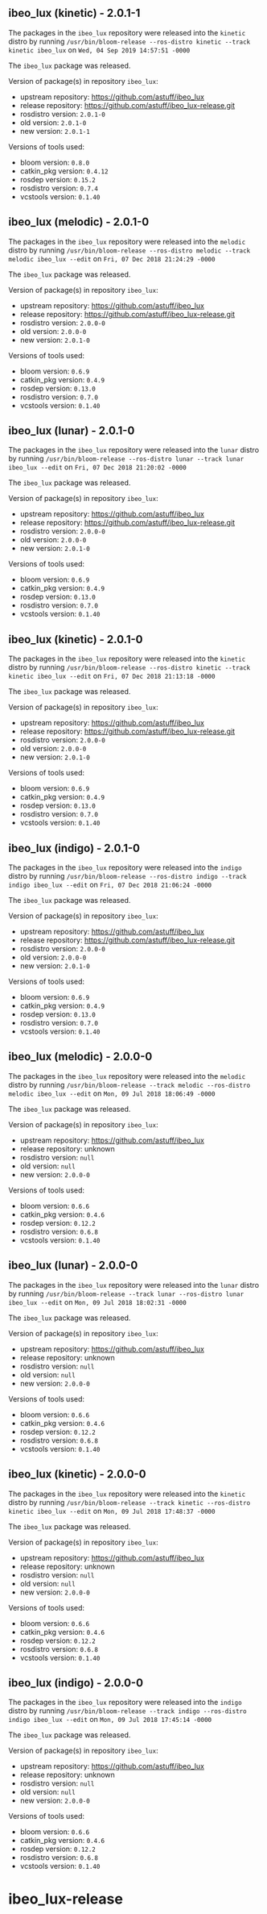 ## ibeo_lux (kinetic) - 2.0.1-1

The packages in the `ibeo_lux` repository were released into the `kinetic` distro by running `/usr/bin/bloom-release --ros-distro kinetic --track kinetic ibeo_lux` on `Wed, 04 Sep 2019 14:57:51 -0000`

The `ibeo_lux` package was released.

Version of package(s) in repository `ibeo_lux`:

- upstream repository: https://github.com/astuff/ibeo_lux
- release repository: https://github.com/astuff/ibeo_lux-release.git
- rosdistro version: `2.0.1-0`
- old version: `2.0.1-0`
- new version: `2.0.1-1`

Versions of tools used:

- bloom version: `0.8.0`
- catkin_pkg version: `0.4.12`
- rosdep version: `0.15.2`
- rosdistro version: `0.7.4`
- vcstools version: `0.1.40`


## ibeo_lux (melodic) - 2.0.1-0

The packages in the `ibeo_lux` repository were released into the `melodic` distro by running `/usr/bin/bloom-release --ros-distro melodic --track melodic ibeo_lux --edit` on `Fri, 07 Dec 2018 21:24:29 -0000`

The `ibeo_lux` package was released.

Version of package(s) in repository `ibeo_lux`:

- upstream repository: https://github.com/astuff/ibeo_lux
- release repository: https://github.com/astuff/ibeo_lux-release.git
- rosdistro version: `2.0.0-0`
- old version: `2.0.0-0`
- new version: `2.0.1-0`

Versions of tools used:

- bloom version: `0.6.9`
- catkin_pkg version: `0.4.9`
- rosdep version: `0.13.0`
- rosdistro version: `0.7.0`
- vcstools version: `0.1.40`


## ibeo_lux (lunar) - 2.0.1-0

The packages in the `ibeo_lux` repository were released into the `lunar` distro by running `/usr/bin/bloom-release --ros-distro lunar --track lunar ibeo_lux --edit` on `Fri, 07 Dec 2018 21:20:02 -0000`

The `ibeo_lux` package was released.

Version of package(s) in repository `ibeo_lux`:

- upstream repository: https://github.com/astuff/ibeo_lux
- release repository: https://github.com/astuff/ibeo_lux-release.git
- rosdistro version: `2.0.0-0`
- old version: `2.0.0-0`
- new version: `2.0.1-0`

Versions of tools used:

- bloom version: `0.6.9`
- catkin_pkg version: `0.4.9`
- rosdep version: `0.13.0`
- rosdistro version: `0.7.0`
- vcstools version: `0.1.40`


## ibeo_lux (kinetic) - 2.0.1-0

The packages in the `ibeo_lux` repository were released into the `kinetic` distro by running `/usr/bin/bloom-release --ros-distro kinetic --track kinetic ibeo_lux --edit` on `Fri, 07 Dec 2018 21:13:18 -0000`

The `ibeo_lux` package was released.

Version of package(s) in repository `ibeo_lux`:

- upstream repository: https://github.com/astuff/ibeo_lux
- release repository: https://github.com/astuff/ibeo_lux-release.git
- rosdistro version: `2.0.0-0`
- old version: `2.0.0-0`
- new version: `2.0.1-0`

Versions of tools used:

- bloom version: `0.6.9`
- catkin_pkg version: `0.4.9`
- rosdep version: `0.13.0`
- rosdistro version: `0.7.0`
- vcstools version: `0.1.40`


## ibeo_lux (indigo) - 2.0.1-0

The packages in the `ibeo_lux` repository were released into the `indigo` distro by running `/usr/bin/bloom-release --ros-distro indigo --track indigo ibeo_lux --edit` on `Fri, 07 Dec 2018 21:06:24 -0000`

The `ibeo_lux` package was released.

Version of package(s) in repository `ibeo_lux`:

- upstream repository: https://github.com/astuff/ibeo_lux
- release repository: https://github.com/astuff/ibeo_lux-release.git
- rosdistro version: `2.0.0-0`
- old version: `2.0.0-0`
- new version: `2.0.1-0`

Versions of tools used:

- bloom version: `0.6.9`
- catkin_pkg version: `0.4.9`
- rosdep version: `0.13.0`
- rosdistro version: `0.7.0`
- vcstools version: `0.1.40`


## ibeo_lux (melodic) - 2.0.0-0

The packages in the `ibeo_lux` repository were released into the `melodic` distro by running `/usr/bin/bloom-release --track melodic --ros-distro melodic ibeo_lux --edit` on `Mon, 09 Jul 2018 18:06:49 -0000`

The `ibeo_lux` package was released.

Version of package(s) in repository `ibeo_lux`:

- upstream repository: https://github.com/astuff/ibeo_lux
- release repository: unknown
- rosdistro version: `null`
- old version: `null`
- new version: `2.0.0-0`

Versions of tools used:

- bloom version: `0.6.6`
- catkin_pkg version: `0.4.6`
- rosdep version: `0.12.2`
- rosdistro version: `0.6.8`
- vcstools version: `0.1.40`


## ibeo_lux (lunar) - 2.0.0-0

The packages in the `ibeo_lux` repository were released into the `lunar` distro by running `/usr/bin/bloom-release --track lunar --ros-distro lunar ibeo_lux --edit` on `Mon, 09 Jul 2018 18:02:31 -0000`

The `ibeo_lux` package was released.

Version of package(s) in repository `ibeo_lux`:

- upstream repository: https://github.com/astuff/ibeo_lux
- release repository: unknown
- rosdistro version: `null`
- old version: `null`
- new version: `2.0.0-0`

Versions of tools used:

- bloom version: `0.6.6`
- catkin_pkg version: `0.4.6`
- rosdep version: `0.12.2`
- rosdistro version: `0.6.8`
- vcstools version: `0.1.40`


## ibeo_lux (kinetic) - 2.0.0-0

The packages in the `ibeo_lux` repository were released into the `kinetic` distro by running `/usr/bin/bloom-release --track kinetic --ros-distro kinetic ibeo_lux --edit` on `Mon, 09 Jul 2018 17:48:37 -0000`

The `ibeo_lux` package was released.

Version of package(s) in repository `ibeo_lux`:

- upstream repository: https://github.com/astuff/ibeo_lux
- release repository: unknown
- rosdistro version: `null`
- old version: `null`
- new version: `2.0.0-0`

Versions of tools used:

- bloom version: `0.6.6`
- catkin_pkg version: `0.4.6`
- rosdep version: `0.12.2`
- rosdistro version: `0.6.8`
- vcstools version: `0.1.40`


## ibeo_lux (indigo) - 2.0.0-0

The packages in the `ibeo_lux` repository were released into the `indigo` distro by running `/usr/bin/bloom-release --track indigo --ros-distro indigo ibeo_lux --edit` on `Mon, 09 Jul 2018 17:45:14 -0000`

The `ibeo_lux` package was released.

Version of package(s) in repository `ibeo_lux`:

- upstream repository: https://github.com/astuff/ibeo_lux
- release repository: unknown
- rosdistro version: `null`
- old version: `null`
- new version: `2.0.0-0`

Versions of tools used:

- bloom version: `0.6.6`
- catkin_pkg version: `0.4.6`
- rosdep version: `0.12.2`
- rosdistro version: `0.6.8`
- vcstools version: `0.1.40`


# ibeo_lux-release